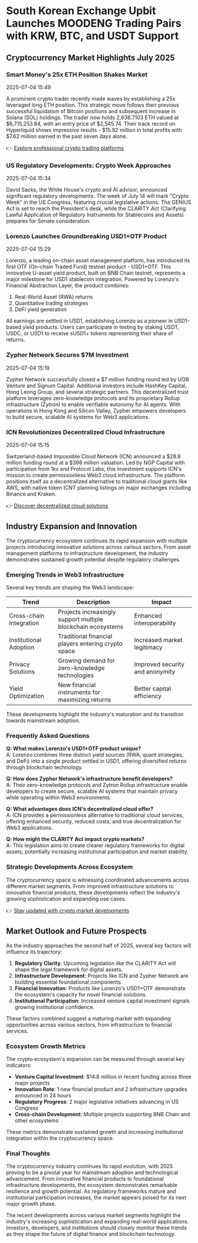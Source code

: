 # South Korean Exchange Upbit Launches MOODENG Trading Pairs with KRW, BTC, and USDT Support

## Cryptocurrency Market Highlights July 2025

### Smart Money's 25x ETH Position Shakes Market

2025-07-04 15:49

A prominent crypto trader recently made waves by establishing a 25x leveraged long ETH position. This strategic move follows their previous successful liquidation of Bitcoin positions and subsequent increase in Solana (SOL) holdings. The trader now holds 2,638.7103 ETH valued at $6,715,253.84, with an entry price of $2,545.74. Their track record on Hyperliquid shows impressive results - $15.92 million in total profits with $7.62 million earned in the past seven days alone.

👉 [Explore professional crypto trading platforms](https://bit.ly/okx-bonus)

### US Regulatory Developments: Crypto Week Approaches

2025-07-04 15:34

David Sacks, the White House's crypto and AI advisor, announced significant regulatory developments. The week of July 14 will mark "Crypto Week" in the US Congress, featuring crucial legislative actions. The GENIUS Act is set to reach the President's desk, while the CLARITY Act (Clarifying Lawful Application of Regulatory Instruments for Stablecoins and Assets) prepares for Senate consideration.

### Lorenzo Launches Groundbreaking USD1+OTF Product

2025-07-04 15:29

Lorenzo, a leading on-chain asset management platform, has introduced its first OTF (On-chain Traded Fund) testnet product - USD1+OTF. This innovative U-asset yield product, built on BNB Chain testnet, represents a major milestone for USD1 stablecoin integration. Powered by Lorenzo's Financial Abstraction Layer, the product combines:

1. Real-World Asset (RWA) returns
2. Quantitative trading strategies
3. DeFi yield generation

All earnings are settled in USD1, establishing Lorenzo as a pioneer in USD1-based yield products. Users can participate in testing by staking USDT, USDC, or USD1 to receive sUSD1+ tokens representing their share of returns.

### Zypher Network Secures $7M Investment

2025-07-04 15:19

Zypher Network successfully closed a $7 million funding round led by UOB Venture and Signum Capital. Additional investors include HashKey Capital, Hong Leong Group, and several strategic partners. This decentralized trust platform leverages zero-knowledge protocols and its proprietary Rollup infrastructure (Zytron) to enable verifiable autonomy for AI agents. With operations in Hong Kong and Silicon Valley, Zypher empowers developers to build secure, scalable AI systems for Web3 applications.

### ICN Revolutionizes Decentralized Cloud Infrastructure

2025-07-04 15:15

Switzerland-based Impossible Cloud Network (ICN) announced a $28.8 million funding round at a $398 million valuation. Led by NGP Capital with participation from 1kx and Protocol Labs, this investment supports ICN's mission to create permissionless Web3 cloud infrastructure. The platform positions itself as a decentralized alternative to traditional cloud giants like AWS, with native token ICNT planning listings on major exchanges including Binance and Kraken.

👉 [Discover decentralized cloud solutions](https://bit.ly/okx-bonus)

## Industry Expansion and Innovation

The cryptocurrency ecosystem continues its rapid expansion with multiple projects introducing innovative solutions across various sectors. From asset management platforms to infrastructure development, the industry demonstrates sustained growth potential despite regulatory challenges.

### Emerging Trends in Web3 Infrastructure

Several key trends are shaping the Web3 landscape:

| Trend | Description | Impact |
|------|-------------|--------|
| Cross-chain Integration | Projects increasingly support multiple blockchain ecosystems | Enhanced interoperability |
| Institutional Adoption | Traditional financial players entering crypto space | Increased market legitimacy |
| Privacy Solutions | Growing demand for zero-knowledge technologies | Improved security and anonymity |
| Yield Optimization | New financial instruments for maximizing returns | Better capital efficiency |

These developments highlight the industry's maturation and its transition towards mainstream adoption.

### Frequently Asked Questions

**Q: What makes Lorenzo's USD1+OTF product unique?**  
A: Lorenzo combines three distinct yield sources (RWA, quant strategies, and DeFi) into a single product settled in USD1, offering diversified returns through blockchain technology.

**Q: How does Zypher Network's infrastructure benefit developers?**  
A: Their zero-knowledge protocols and Zytron Rollup infrastructure enable developers to create secure, scalable AI systems that maintain privacy while operating within Web3 environments.

**Q: What advantages does ICN's decentralized cloud offer?**  
A: ICN provides a permissionless alternative to traditional cloud services, offering enhanced security, reduced costs, and true decentralization for Web3 applications.

**Q: How might the CLARITY Act impact crypto markets?**  
A: This legislation aims to create clearer regulatory frameworks for digital assets, potentially increasing institutional participation and market stability.

### Strategic Developments Across Ecosystem

The cryptocurrency space is witnessing coordinated advancements across different market segments. From improved infrastructure solutions to innovative financial products, these developments reflect the industry's growing sophistication and expanding use cases.

👉 [Stay updated with crypto market developments](https://bit.ly/okx-bonus)

## Market Outlook and Future Prospects

As the industry approaches the second half of 2025, several key factors will influence its trajectory:

1. **Regulatory Clarity**: Upcoming legislation like the CLARITY Act will shape the legal framework for digital assets.
2. **Infrastructure Development**: Projects like ICN and Zypher Network are building essential foundational components.
3. **Financial Innovation**: Products like Lorenzo's USD1+OTF demonstrate the ecosystem's capacity for novel financial solutions.
4. **Institutional Participation**: Increased venture capital investment signals growing institutional confidence.

These factors combined suggest a maturing market with expanding opportunities across various sectors, from infrastructure to financial services.

### Ecosystem Growth Metrics

The crypto ecosystem's expansion can be measured through several key indicators:

- **Venture Capital Investment**: $14.8 million in recent funding across three major projects
- **Innovation Rate**: 1 new financial product and 2 infrastructure upgrades announced in 24 hours
- **Regulatory Progress**: 2 major legislative initiatives advancing in US Congress
- **Cross-chain Development**: Multiple projects supporting BNB Chain and other ecosystems

These metrics demonstrate sustained growth and increasing institutional integration within the cryptocurrency space.

### Final Thoughts

The cryptocurrency industry continues its rapid evolution, with 2025 proving to be a pivotal year for mainstream adoption and technological advancement. From innovative financial products to foundational infrastructure developments, the ecosystem demonstrates remarkable resilience and growth potential. As regulatory frameworks mature and institutional participation increases, the market appears poised for its next major growth phase.

The recent developments across various market segments highlight the industry's increasing sophistication and expanding real-world applications. Investors, developers, and institutions should closely monitor these trends as they shape the future of digital finance and blockchain technology.